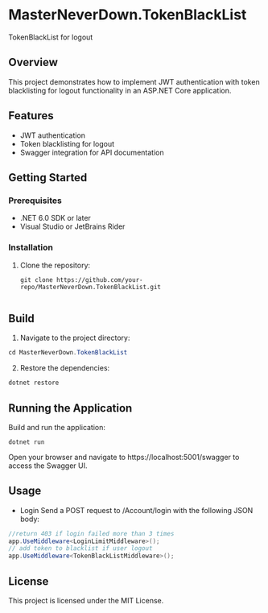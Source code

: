 # MasterNeverDown.TokenBlackList

TokenBlackList for logout

## Overview

This project demonstrates how to implement JWT authentication with token blacklisting for logout functionality in an ASP.NET Core application.

## Features

- JWT authentication
- Token blacklisting for logout
- Swagger integration for API documentation

## Getting Started

### Prerequisites

- .NET 6.0 SDK or later
- Visual Studio or JetBrains Rider

### Installation

1. Clone the repository:
   ```shell
   git clone https://github.com/your-repo/MasterNeverDown.TokenBlackList.git


## Build
1. Navigate to the project directory:  
```csharp
cd MasterNeverDown.TokenBlackList
```

2. Restore the dependencies: 
```csharp
dotnet restore
```


## Running the Application
Build and run the application:  
```
dotnet run
```

Open your browser and navigate to https://localhost:5001/swagger to access the Swagger UI.  
## Usage
- Login
Send a POST request to /Account/login with the following JSON body:


``` cs
//return 403 if login failed more than 3 times
app.UseMiddleware<LoginLimitMiddleware>();
// add token to blacklist if user logout
app.UseMiddleware<TokenBlackListMiddleware>();

```


## License
This project is licensed under the MIT License.